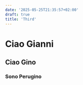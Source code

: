 ```yaml
---
date: '2025-05-25T21:35:57+02:00'
draft: true
title: 'Third'
---
```


# Ciao Gianni
## Ciao Gino
### Sono Perugino